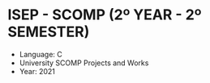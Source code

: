 # ISEP - SCOMP (2º YEAR - 2º SEMESTER)
* Language: C
* University SCOMP Projects and Works
* Year: 2021
